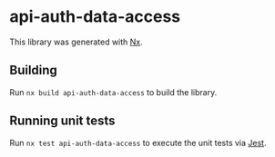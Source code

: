 # api-auth-data-access

This library was generated with [Nx](https://nx.dev).

## Building

Run `nx build api-auth-data-access` to build the library.

## Running unit tests

Run `nx test api-auth-data-access` to execute the unit tests via [Jest](https://jestjs.io).
